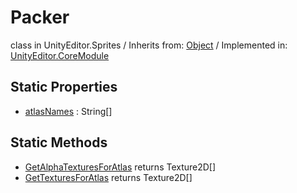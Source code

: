 # Packer
class in UnityEditor.Sprites
 / Inherits from: <a href="https://docs.unity3d.com/6000.0/Documentation/ScriptReference/Object.html" target="_blank">Object</a> / Implemented in: <a href="https://docs.unity3d.com/6000.0/Documentation/ScriptReference/UnityEditor.CoreModule.html" target="_blank">UnityEditor.CoreModule</a>
## Static Properties
- <a href="https://docs.unity3d.com/6000.0/Documentation/ScriptReference/Packer-atlasNames.html" target="_blank">atlasNames</a> : String[]
## Static Methods
- <a href="https://docs.unity3d.com/6000.0/Documentation/ScriptReference/Packer.GetAlphaTexturesForAtlas.html" target="_blank">GetAlphaTexturesForAtlas</a> returns Texture2D[]
- <a href="https://docs.unity3d.com/6000.0/Documentation/ScriptReference/Packer.GetTexturesForAtlas.html" target="_blank">GetTexturesForAtlas</a> returns Texture2D[]

